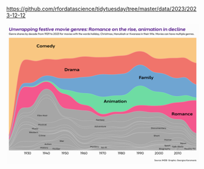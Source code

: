 https://github.com/rfordatascience/tidytuesday/tree/master/data/2023/2023-12-12

![](plots/holiday_movies.png)
